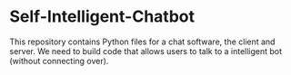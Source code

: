 # Self-Intelligent-Chatbot
This repository contains Python files for a chat software, the client and server. We need to build code that allows users to talk to a intelligent bot (without connecting over).
